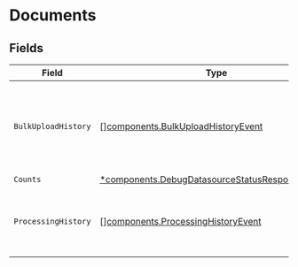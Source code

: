 # Documents


## Fields

| Field                                                                                                             | Type                                                                                                              | Required                                                                                                          | Description                                                                                                       |
| ----------------------------------------------------------------------------------------------------------------- | ----------------------------------------------------------------------------------------------------------------- | ----------------------------------------------------------------------------------------------------------------- | ----------------------------------------------------------------------------------------------------------------- |
| `BulkUploadHistory`                                                                                               | [][components.BulkUploadHistoryEvent](../../models/components/bulkuploadhistoryevent.md)                          | :heavy_minus_sign:                                                                                                | Information about active and recent successful uploads for the datasource                                         |
| `Counts`                                                                                                          | [*components.DebugDatasourceStatusResponseCounts](../../models/components/debugdatasourcestatusresponsecounts.md) | :heavy_minus_sign:                                                                                                | N/A                                                                                                               |
| `ProcessingHistory`                                                                                               | [][components.ProcessingHistoryEvent](../../models/components/processinghistoryevent.md)                          | :heavy_minus_sign:                                                                                                | Information about processing history for the datasource                                                           |